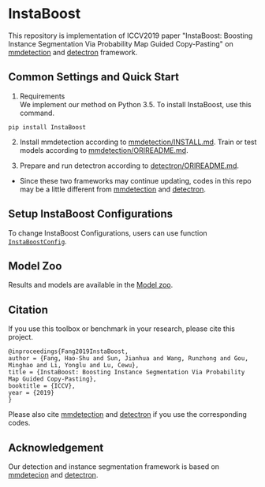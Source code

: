 # InstaBoost

This repository is implementation of ICCV2019 paper "InstaBoost: Boosting Instance Segmentation Via Probability Map Guided Copy-Pasting" on [mmdetection](https://github.com/open-mmlab/mmdetection) and [detectron](https://github.com/roytseng-tw/Detectron.pytorch) framework. 

## Common Settings and Quick Start

1. Requirements  
We implement our method on Python 3.5. To install InstaBoost, use this command. 

```
pip install InstaBoost
```

2. Install mmdetection according to [mmdetection/INSTALL.md](mmdetection/INSTALL.md). Train or test models according to [mmdetection/ORIREADME.md](mmdetection/ORIREADME.md). 

3. Prepare and run detectron according to [detectron/ORIREADME.md](detectron/ORIREADME.md).  

* Since these two frameworks may continue updating, codes in this repo may be a little different from [mmdetection](https://github.com/open-mmlab/mmdetection) and [detectron](https://github.com/roytseng-tw/Detectron.pytorch).

## Setup InstaBoost Configurations

To change InstaBoost Configurations, users can use function [`InstaBoostConfig`](https://github.com/GothicAi/InstaBoost-pypi#instaboostconfig).

## Model Zoo

Results and models are available in the [Model zoo](MODEL_ZOO.md).

## Citation

If you use this toolbox or benchmark in your research, please cite this project.

```
@inproceedings{Fang2019InstaBoost,
author = {Fang, Hao-Shu and Sun, Jianhua and Wang, Runzhong and Gou, Minghao and Li, Yonglu and Lu, Cewu},
title = {InstaBoost: Boosting Instance Segmentation Via Probability Map Guided Copy-Pasting},
booktitle = {ICCV},
year = {2019}
}
```
Please also cite [mmdetection](https://github.com/open-mmlab/mmdetection) and [detectron](https://github.com/roytseng-tw/Detectron.pytorch) if you use the corresponding codes.


## Acknowledgement

Our detection and instance segmentation framework is based on [mmdetecion](https://github.com/open-mmlab/mmdetection) and [detectron](https://github.com/roytseng-tw/Detectron.pytorch).
